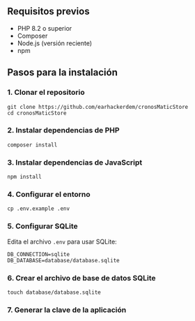 ## Requisitos previos
- PHP 8.2 o superior
- Composer
- Node.js (versión reciente)
- npm

## Pasos para la instalación

### 1. Clonar el repositorio
```
git clone https://github.com/earhackerdem/cronosMaticStore
cd cronosMaticStore
```

### 2. Instalar dependencias de PHP
```
composer install
```

### 3. Instalar dependencias de JavaScript
```
npm install
```

### 4. Configurar el entorno
```
cp .env.example .env
```

### 5. Configurar SQLite
Edita el archivo `.env` para usar SQLite:
```
DB_CONNECTION=sqlite
DB_DATABASE=database/database.sqlite
```

### 6. Crear el archivo de base de datos SQLite
```
touch database/database.sqlite
```

### 7. Generar la clave de la aplicación
